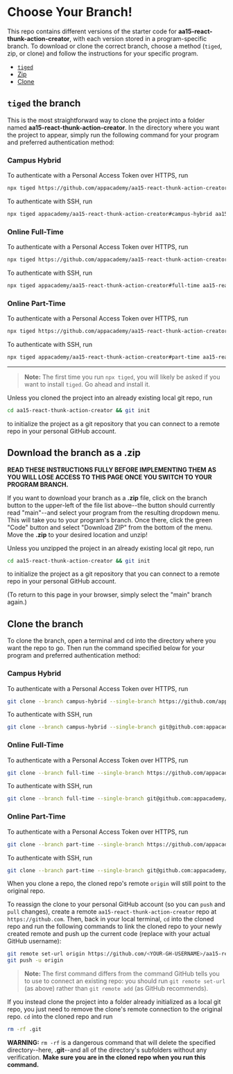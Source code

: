 # Choose Your Branch!

This repo contains different versions of the starter code for **aa15-react-thunk-action-creator**,
with each version stored in a program-specific branch. To download or clone the
correct branch, choose a method (`tiged`, zip, or clone) and follow the
instructions for your specific program.

* [`tiged`](#tiged-the-branch)
* [Zip](#download-the-branch-as-a-zip)
* [Clone](#clone-the-branch)

## `tiged` the branch

This is the most straightforward way to clone the project into a folder named
**aa15-react-thunk-action-creator**. In the directory where you want the project to appear, simply
run the following command for your program and preferred authentication method:

### Campus Hybrid

To authenticate with a Personal Access Token over HTTPS, run

```sh
npx tiged https://github.com/appacademy/aa15-react-thunk-action-creator#campus-hybrid aa15-react-thunk-action-creator
```

To authenticate with SSH, run

```sh
npx tiged appacademy/aa15-react-thunk-action-creator#campus-hybrid aa15-react-thunk-action-creator
```

### Online Full-Time

To authenticate with a Personal Access Token over HTTPS, run

```sh
npx tiged https://github.com/appacademy/aa15-react-thunk-action-creator#full-time aa15-react-thunk-action-creator
```

To authenticate with SSH, run

```sh
npx tiged appacademy/aa15-react-thunk-action-creator#full-time aa15-react-thunk-action-creator
```

### Online Part-Time

To authenticate with a Personal Access Token over HTTPS, run

```sh
npx tiged https://github.com/appacademy/aa15-react-thunk-action-creator#part-time aa15-react-thunk-action-creator
```

To authenticate with SSH, run

```sh
npx tiged appacademy/aa15-react-thunk-action-creator#part-time aa15-react-thunk-action-creator
```

-----

> **Note:** The first time you run `npx tiged`, you will likely be asked if you
> want to install `tiged`. Go ahead and install it.

Unless you cloned the project into an already existing local git repo, run

```sh
cd aa15-react-thunk-action-creator && git init
```

to initialize the project as a git repository that you can connect to a remote
repo in your personal GitHub account.

## Download the branch as a .zip

**READ THESE INSTRUCTIONS FULLY BEFORE IMPLEMENTING THEM AS YOU WILL LOSE ACCESS
TO THIS PAGE ONCE YOU SWITCH TO YOUR PROGRAM BRANCH.**

If you want to download your branch as a __.zip__ file, click on the branch
button to the upper-left of the file list above--the button should currently
read "main"--and select your program from the resulting dropdown menu. This will
take you to your program's branch. Once there, click the green "Code" button and
select "Download ZIP" from the bottom of the menu. Move the __.zip__ to your
desired location and unzip!

Unless you unzipped the project in an already existing local git repo, run

```sh
cd aa15-react-thunk-action-creator && git init
```

to initialize the project as a git repository that you can connect to a remote
repo in your personal GitHub account.

(To return to this page in your browser, simply select the "main" branch again.)

## Clone the branch

To clone the branch, open a terminal and cd into the directory where you want
the repo to go. Then run the command specified below for your program and
preferred authentication method:

### Campus Hybrid

To authenticate with a Personal Access Token over HTTPS, run

```sh
git clone --branch campus-hybrid --single-branch https://github.com/appacademy/aa15-react-thunk-action-creator.git
```

To authenticate with SSH, run

```sh
git clone --branch campus-hybrid --single-branch git@github.com:appacademy/aa15-react-thunk-action-creator.git
```

### Online Full-Time

To authenticate with a Personal Access Token over HTTPS, run

```sh
git clone --branch full-time --single-branch https://github.com/appacademy/aa15-react-thunk-action-creator.git
```

To authenticate with SSH, run

```sh
git clone --branch full-time --single-branch git@github.com:appacademy/aa15-react-thunk-action-creator.git
```

### Online Part-Time

To authenticate with a Personal Access Token over HTTPS, run

```sh
git clone --branch part-time --single-branch https://github.com/appacademy/aa15-react-thunk-action-creator.git
```

To authenticate with SSH, run

```sh
git clone --branch part-time --single-branch git@github.com:appacademy/aa15-react-thunk-action-creator.git
```

When you clone a repo, the cloned repo's remote `origin` will still point to the
original repo.

To reassign the clone to your personal GitHub account (so you can `push` and
`pull` changes), create a remote `aa15-react-thunk-action-creator` repo at `https://github.com`.
Then, back in your local terminal, `cd` into the cloned repo and run the
following commands to link the cloned repo to your newly created remote and push
up the current code (replace <YOUR-GH-USERNAME> with your actual GitHub username):

```sh
git remote set-url origin https://github.com/<YOUR-GH-USERNAME>/aa15-react-thunk-action-creator
git push -u origin
```

 > **Note:** The first command differs from the command GitHub tells you to use
 > to connect an existing repo: you should run `git remote set-url` (as above)
 > rather than `git remote add` (as GitHub recommends).

 If you instead clone the project into a folder already initialized as a local
 git repo, you just need to remove the clone's remote connection to the original
 repo. `cd` into the cloned repo and run

 ```sh
 rm -rf .git
 ```

**WARNING:** `rm -rf` is a dangerous command that will delete the specified
directory--here, __.git__--and all of the directory's subfolders without any
verification. **Make sure you are in the cloned repo when you run this
command.**
